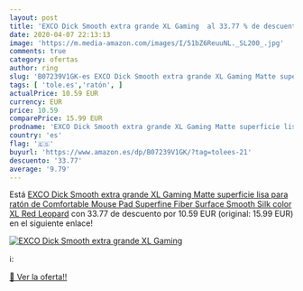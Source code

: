 ```yaml
---
layout: post
title: 'EXCO Dick Smooth extra grande XL Gaming  al 33.77 % de descuento'
date: 2020-04-07 22:13:13
image: 'https://m.media-amazon.com/images/I/51bZ6ReuuNL._SL200_.jpg'
comments: true
category: ofertas
author: ring
slug: 'B07239V1GK-es EXCO Dick Smooth extra grande XL Gaming Matte superficie...'
tags: [ 'tole.es','ratón', ]
actualPrice: 10.59 EUR
currency: EUR
price: 10.59
comparePrice: 15.99 EUR
prodname: 'EXCO Dick Smooth extra grande XL Gaming Matte superficie lisa para ratón de Comfortable Mouse Pad Superfine Fiber Surface Smooth Silk  color XL Red Leopard'
country: 'es'
flag: '🇪🇸'
buyurl: 'https://www.amazon.es/dp/B07239V1GK/?tag=tolees-21'
descuento: '33.77'
average: '9.79'
---
```


Está [EXCO Dick Smooth extra grande XL Gaming Matte superficie lisa para ratón de Comfortable Mouse Pad Superfine Fiber Surface Smooth Silk  color XL Red Leopard](https://www.amazon.es/dp/B07239V1GK/?tag=tolees-21) con 33.77 de descuento por 10.59 EUR (original: 15.99 EUR) en el siguiente enlace!

[![EXCO Dick Smooth extra grande XL Gaming ](https://m.media-amazon.com/images/I/51bZ6ReuuNL._SL200_.jpg)](https://www.amazon.es/dp/B07239V1GK/?tag=tolees-21)

ℹ️:


[🛒 Ver la oferta!!](https://www.amazon.es/dp/B07239V1GK/?tag=tolees-21)

